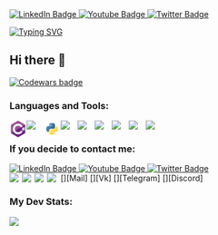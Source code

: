 <div id="badges" align="left">
  <a href="your-linkedin-URL">
    <img src="https://img.shields.io/badge/LinkedIn-blue?style=for-the-badge&logo=linkedin&logoColor=white" alt="LinkedIn Badge"/>
  </a>
  <a href="your-youtube-URL">
    <img src="https://img.shields.io/badge/YouTube-red?style=for-the-badge&logo=youtube&logoColor=white" alt="Youtube Badge"/>
  </a>
  <a href="your-twitter-URL">
    <img src="https://img.shields.io/badge/Twitter-blue?style=for-the-badge&logo=twitter&logoColor=white" alt="Twitter Badge"/>
  </a>
</div>

[![Typing SVG](https://readme-typing-svg.herokuapp.com/?font=&size=25&pause=1000&color=5227b7&width=435&lines=Another+random+github+profile...;kkqpex)](https://git.io/typing-svg)

## Hi there 👋
[![Codewars badge](https://www.codewars.com/users/kkqpexdev/badges/large)](https://www.codewars.com/users/kkqpexdev)
<!-- - ⚡ I
- 🚀 I -->

### Languages and Tools:

[<img align="left" width="30px" src="https://raw.githubusercontent.com/devicons/devicon/master/icons/csharp/csharp-original.svg"/>][CS]
[<img align="left" width="30px" src="https://cdn3.iconfinder.com/data/icons/social-media-2169/24/social_media_social_media_logo_dot_net-256.png"/>][DotNet]
[<img align="left" width="30px" src="https://raw.githubusercontent.com/github/explore/80688e429a7d4ef2fca1e82350fe8e3517d3494d/topics/python/python.png"/>][Python]
[<img align="left" width="30px" src="https://www.saashub.com/images/app/service_logos/19/1e0d827a9c4c/large.png?1541972415"/>][IDA]
[<img align="left" width="30px" src="https://cdn1.iconfinder.com/data/icons/hawcons/32/700048-icon-89-document-file-sql-256.png"/>][SQL]
[<img align="left" width="30px" src="https://cdn3.iconfinder.com/data/icons/logos-brands-3/24/logo_brand_brands_logos_linux-256.png"/>][Linux]
[<img align="left" width="30px" src="https://cdn3.iconfinder.com/data/icons/social-media-2169/24/social_media_social_media_logo_git-256.png"/>][Git]
[<img align="left" width="30px" src="https://cdn4.iconfinder.com/data/icons/social-media-logos-6/512/71-github-256.png"/>][Github]
[<img align="left" width="30px" src="https://cdn1.iconfinder.com/data/icons/metro-ui-dock-icon-set--icons-by-dakirby/256/Command_Prompt.png"/>][cmd]
<br />

### If you decide to contact me:
<div id="badges" align="left">
  <a href="your-linkedin-URL">
    <img src="https://img.shields.io/badge/LinkedIn-blue?style=for-the-badge&logo=linkedin&logoColor=white" alt="LinkedIn Badge"/>
  </a>
  <a href="your-youtube-URL">
    <img src="https://img.shields.io/badge/YouTube-red?style=for-the-badge&logo=youtube&logoColor=white" alt="Youtube Badge"/>
  </a>
  <a href="your-twitter-URL">
    <img src="https://img.shields.io/badge/Twitter-blue?style=for-the-badge&logo=twitter&logoColor=white" alt="Twitter Badge"/>
  </a>
</div>
[<img align="left" width="22px" src="https://cdn4.iconfinder.com/data/icons/miu-flat-social/60/mail-256.png"/>][Mail]
[<img align="left" width="22px" src="https://cdn4.iconfinder.com/data/icons/social-media-flat-7/64/Social-media_VK-256.png"/>][Vk]
[<img align="left" width="22px" src="https://cdn3.iconfinder.com/data/icons/social-icons-33/512/Telegram-256.png"/>][Telegram]
[<img align="left" width="24px" src="https://cdn0.iconfinder.com/data/icons/free-social-media-set/24/discord-256.png"/>][Discord]
<br />


### My Dev Stats:
<img align='left' width=47% src="https://github-readme-stats.vercel.app/api?username=kkqpex&count_private=true&show_icons=true&include_all_commits=true;&theme=omni" />



[Mail]: mailto:
[Vk]: https://vk.com/
[Telegram]: https://t.me/
[Discord]:  https://discordapp.com/users/

[CS]: https://learn.microsoft.com/en-us/dotnet/csharp/
[DotNet]: https://dotnet.microsoft.com/en-us/
[IDA]: https://hex-rays.com/ida-pro/
[Python]: https://www.python.org
[Github]: https://github.com/github
[Git]: https://git-scm.com
[cmd]: https://docs.microsoft.com/en-us/windows-server/administration/windows-commands/windows-commands
[Linux]: https://www.linux.org
[SQL]: https://en.wikipedia.org/wiki/SQL
